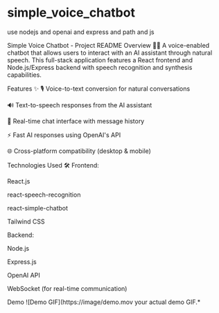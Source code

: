 # simple_voice_chatbot
use nodejs and openai and express and path and js
 

 Simple Voice Chatbot - Project README
Overview 🎤🤖
A voice-enabled chatbot that allows users to interact with an AI assistant through natural speech. This full-stack application features a React frontend and Node.js/Express backend with speech recognition and synthesis capabilities.


Features ✨
🎙️ Voice-to-text conversion for natural conversations

🔊 Text-to-speech responses from the AI assistant

💬 Real-time chat interface with message history

⚡ Fast AI responses using OpenAI's API

🌐 Cross-platform compatibility (desktop & mobile)

Technologies Used 🛠️
Frontend:

React.js

react-speech-recognition

react-simple-chatbot

Tailwind CSS

Backend:

Node.js

Express.js

OpenAI API

WebSocket (for real-time communication)

Demo
![Demo GIF](https://image/demo.mov your actual demo GIF.*